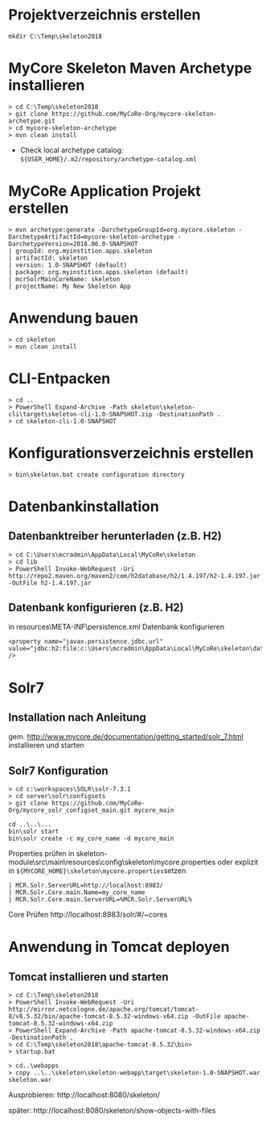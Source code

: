 Projektverzeichnis erstellen
============================
```
mkdir C:\Temp\skeleton2018
```
MyCore Skeleton Maven Archetype installieren
============================================
```
> cd C:\Temp\skeleton2018
> git clone https://github.com/MyCoRe-Org/mycore-skeleton-archetype.git
> cd mycore-skeleton-archetype 
> mvn clean install
```
- Check local archetype catalog: `${USER_HOME}/.m2/repository/archetype-catalog.xml`

MyCoRe Application Projekt erstellen
=====================================
```
> mvn archetype:generate -DarchetypeGroupId=org.mycore.skeleton -DarchetypeArtifactId=mycore-skeleton-archetype -DarchetypeVersion=2018.06.0-SNAPSHOT
| groupId: org.myinstition.apps.skeleton
| artifactId: skeleton
| version: 1.0-SNAPSHOT (default)
| package: org.myinstition.apps.skeleton (default)
| mcrSolrMainCoreName: skeleton
| projectName: My New Skeleton App
```
Anwendung bauen
================
```
> cd skeleton
> mvn clean install
```
CLI-Entpacken
=============
```
> cd ..
> PowerShell Expand-Archive -Path skeleton\skeleton-cli\target\skeleton-cli-1.0-SNAPSHOT.zip -DestinationPath .
> cd skeleton-cli-1.0-SNAPSHOT
```

Konfigurationsverzeichnis erstellen
===================================
```
> bin\skeleton.bat create configuration directory
```

Datenbankinstallation
======================

Datenbanktreiber herunterladen (z.B. H2)
----------------------------------------
```
> cd C:\Users\mcradmin\AppData\Local\MyCoRe\skeleton
> cd lib
> PowerShell Invoke-WebRequest -Uri http://repo2.maven.org/maven2/com/h2database/h2/1.4.197/h2-1.4.197.jar -OutFile h2-1.4.197.jar
```
Datenbank konfigurieren (z.B. H2)
----------------------- 
in resources\META-INF\persistence.xml Datenbank konfigurieren
```
<property name="javax.persistence.jdbc.url" value="jdbc:h2:file:c:\Users\mcradmin\AppData\Local\MyCoRe\skeleton\data\h2\mycore;AUTO_SERVER=TRUE" />
```
Solr7
=====
Installation nach Anleitung
---------------------------
gem. http://www.mycore.de/documentation/getting_started/solr_7.html
installieren und starten

Solr7 Konfiguration
-------------------
```
> cd c:\workspaces\SOLR\solr-7.3.1
> cd server\solr\configsets
> git clone https://github.com/MyCoRe-Org/mycore_solr_configset_main.git mycore_main
```
```
cd ..\..\...
bin\solr start
bin\solr create -c my_core_name -d mycore_main
```
Properties prüfen in skeleton-module\src\main\resources\config\skeleton\mycore.properties
oder explizit in `${MYCORE_HOME}\skeleton\mycore.properties`setzen
```
| MCR.Solr.ServerURL=http://localhost:8983/
| MCR.Solr.Core.main.Name=my_core_name
| MCR.Solr.Core.main.ServerURL=%MCR.Solr.ServerURL%
```
Core Prüfen http://localhost:8983/solr/#/~cores

Anwendung in Tomcat deployen
=============================
Tomcat installieren und starten
-------------------------------
```
> cd C:\Temp\skeleton2018
> PowerShell Invoke-WebRequest -Uri http://mirror.netcologne.de/apache.org/tomcat/tomcat-8/v8.5.32/bin/apache-tomcat-8.5.32-windows-x64.zip -OutFile apache-tomcat-8.5.32-windows-x64.zip
> PowerShell Expand-Archive -Path apache-tomcat-8.5.32-windows-x64.zip -DestinationPath .
> cd C:\Temp\skeleton2018\apache-tomcat-8.5.32\bin>
> startup.bat

> cd..\webapps
> copy ..\..\skeleton\skeleton-webapp\target\skeleton-1.0-SNAPSHOT.war skeleton.war
```
Ausprobieren: http://localhost:8080/skeleton/

später: http://localhost:8080/skeleton/show-objects-with-files

